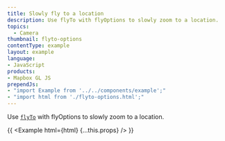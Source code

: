 ```yaml
---
title: Slowly fly to a location
description: Use flyTo with flyOptions to slowly zoom to a location.
topics:
  - Camera
thumbnail: flyto-options
contentType: example
layout: example
language:
- JavaScript
products:
- Mapbox GL JS
prependJs:
- "import Example from '../../components/example';"
- "import html from './flyto-options.html';"
---
```


Use [`flyTo`](https://maplibre.org/maplibre-gl-js-docs/api/map/#map#flyto) with flyOptions to slowly zoom to a location.

{{ <Example html={html} {...this.props} /> }}
